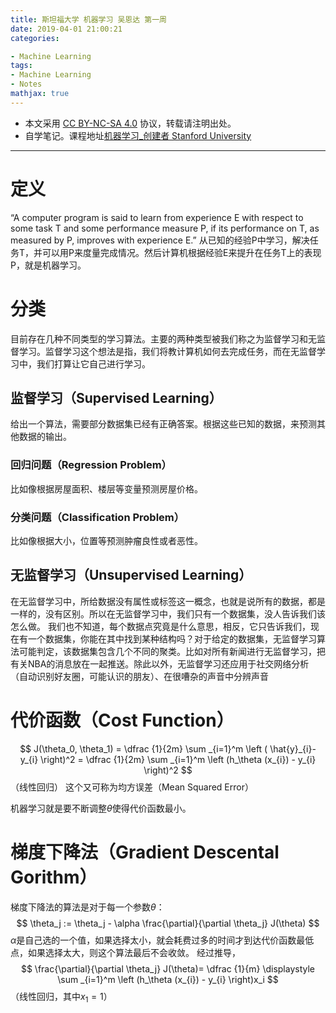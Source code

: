 ```yaml
---
title: 斯坦福大学 机器学习 吴恩达 第一周
date: 2019-04-01 21:00:21
categories:

- Machine Learning
tags:
- Machine Learning
- Notes
mathjax: true
---
```


* 本文采用 [CC BY-NC-SA 4.0](https://creativecommons.org/licenses/by-nc-sa/4.0/deed.zh) 协议，转载请注明出处。
* 自学笔记。课程地址[机器学习_创建者 Stanford University](https://www.coursera.org/learn/machine-learning/home/welcome)

---
# 定义
“A computer program is said to learn from experience E with respect to
some task T and some performance measure P, if its performance on T,
as measured by P, improves with experience E.”
从已知的经验P中学习，解决任务T，并可以用P来度量完成情况。然后计算机根据经验E来提升在任务T上的表现P，就是机器学习。

# 分类
目前存在几种不同类型的学习算法。主要的两种类型被我们称之为监督学习和无监督学习。监督学习这个想法是指，我们将教计算机如何去完成任务，而在无监督学习中，我们打算让它自己进行学习。

## 监督学习（Supervised Learning）
给出一个算法，需要部分数据集已经有正确答案。根据这些已知的数据，来预测其他数据的输出。
### 回归问题（Regression Problem）
比如像根据房屋面积、楼层等变量预测房屋价格。
### 分类问题（Classification Problem）
比如像根据大小，位置等预测肿瘤良性或者恶性。

## 无监督学习（Unsupervised Learning）
在无监督学习中，所给数据没有属性或标签这一概念，也就是说所有的数据，都是一样的，没有区别。所以在无监督学习中，我们只有一个数据集，没人告诉我们该怎么做。 我们也不知道，每个数据点究竟是什么意思，相反，它只告诉我们，现在有一个数据集，你能在其中找到某种结构吗？对于给定的数据集，无监督学习算法可能判定，该数据集包含几个不同的聚类。比如对所有新闻进行无监督学习，把有关NBA的消息放在一起推送。除此以外，无监督学习还应用于社交网络分析（自动识别好友圈，可能认识的朋友）、在很嘈杂的声音中分辨声音

# 代价函数（Cost Function）
$$
J(\theta_0, \theta_1) = \dfrac {1}{2m} \sum _{i=1}^m \left ( \hat{y}_{i}- y_{i} \right)^2 = \dfrac {1}{2m} \sum _{i=1}^m \left (h_\theta (x_{i}) - y_{i} \right)^2
$$
（线性回归）
这个又可称为均方误差（Mean Squared Error）

机器学习就是要不断调整$\theta$使得代价函数最小。

# 梯度下降法（Gradient Descental Gorithm）
梯度下降法的算法是对于每一个参数$\theta$：
$$
\theta_j := \theta_j - \alpha \frac{\partial}{\partial \theta_j} J(\theta)
$$
$\alpha$是自己选的一个值，如果选择太小，就会耗费过多的时间才到达代价函数最低点，如果选择太大，则这个算法最后不会收敛。
经过推导，
$$
\frac{\partial}{\partial \theta_j} J(\theta)= \dfrac {1}{m} \displaystyle \sum _{i=1}^m \left (h_\theta (x_{i}) - y_{i} \right)x_i
$$
（线性回归，其中$x_1=1$）